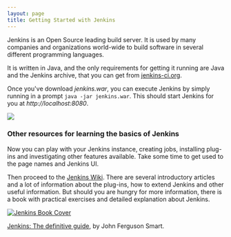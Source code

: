```yaml
---
layout: page
title: Getting Started with Jenkins
---
```

Jenkins is an Open Source leading build server. It is used by many companies 
and organizations world-wide to build software in several different programming 
languages.
	
It is written in Java, and the only requirements for getting it running are Java and 
the Jenkins archive, that you can get from [jenkins-ci.org](http://jenkins-ci.org).
	
Once you've download _jenkins.war_, you can execute Jenkins by simply 
running in a prompt <code>java -jar jenkins.war</code>. This should start Jenkins 
for you at _http://localhost:8080_.
	
<p class="center">
    <a href="{{ site.url }}/assets/img/screenshot_jenkins_getting_started.png">
        <img src="{{ site.url }}/assets/img/screenshot_jenkins_getting_started.png">
    </a>
</p>
	
### Other resources for learning the basics of Jenkins
	
Now you can play with your Jenkins instance, creating jobs, installing 
plug-ins and investigating other features available. Take some time to get 
used to the page names and Jenkins UI.
	
Then proceed to the <a href="https://wiki.jenkins.io/display/JENKINS/Meet+Jenkins" title="Jenkins Wiki">Jenkins Wiki</a>. There are several introductory articles and a lot of information about the plug-ins, how to extend Jenkins and 
other useful information. But should you are hungry for more information, 
there is a book with practical exercises and detailed explanation about Jenkins.
	
<p class="center">
    <a href="http://www.wakaleo.com/books/jenkins-the-definitive-guide">
        <img src="{{ site.url }}/assets/img/jenkins-cover-small.png" title="Jenkins Book Cover">
    </a>
</p>
	
[Jenkins: The definitive guide](http://www.wakaleo.com/books/jenkins-the-definitive-guide), by John Ferguson Smart.
	